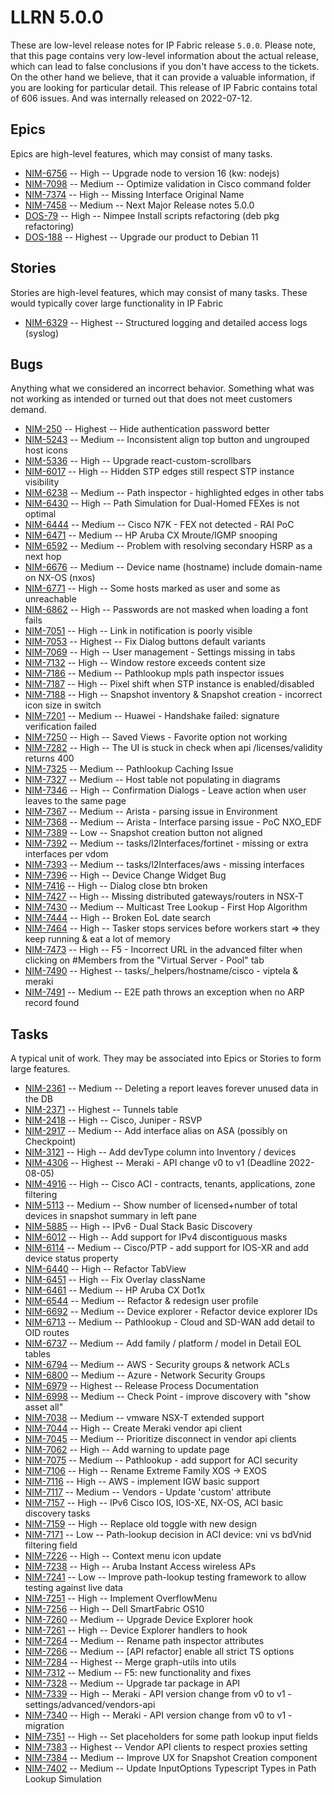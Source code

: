 # LLRN 5.0.0

These are low-level release notes for IP Fabric release `5.0.0`. Please note, that this page contains very low-level information about the actual release, which can lead to false conclusions if you don't have access to the tickets. On the other hand we believe, that it can provide a valuable information, if you are looking for particular detail. This release of IP Fabric contains total of 606 issues. And was internally released on 2022-07-12.

## Epics

Epics are high-level features, which may consist of many tasks.

- [NIM-6756](https://ipfabric.atlassian.net/browse/NIM-6756) -- High -- Upgrade node to version 16 (kw: nodejs)
- [NIM-7098](https://ipfabric.atlassian.net/browse/NIM-7098) -- Medium -- Optimize validation in Cisco command folder
- [NIM-7374](https://ipfabric.atlassian.net/browse/NIM-7374) -- High -- Missing Interface Original Name
- [NIM-7458](https://ipfabric.atlassian.net/browse/NIM-7458) -- Medium -- Next Major Release notes 5.0.0
- [DOS-79](https://ipfabric.atlassian.net/browse/DOS-79) -- High -- Nimpee Install scripts refactoring (deb pkg refactoring)
- [DOS-188](https://ipfabric.atlassian.net/browse/DOS-188) -- Highest -- Upgrade our product to Debian 11

## Stories

Stories are high-level features, which may consist of many tasks. These would typically cover large functionality in IP Fabric

- [NIM-6329](https://ipfabric.atlassian.net/browse/NIM-6329) -- Highest -- Structured logging and detailed access logs (syslog)

## Bugs

Anything what we considered an incorrect behavior. Something what was not working as intended or turned out that does not meet customers demand.

- [NIM-250](https://ipfabric.atlassian.net/browse/NIM-250) -- Highest -- Hide authentication password better
- [NIM-5243](https://ipfabric.atlassian.net/browse/NIM-5243) -- Medium -- Inconsistent align top button and ungrouped host icons
- [NIM-5336](https://ipfabric.atlassian.net/browse/NIM-5336) -- High -- Upgrade react-custom-scrollbars
- [NIM-6017](https://ipfabric.atlassian.net/browse/NIM-6017) -- High -- Hidden STP edges still respect STP instance visibility
- [NIM-6238](https://ipfabric.atlassian.net/browse/NIM-6238) -- Medium -- Path inspector - highlighted edges in other tabs
- [NIM-6430](https://ipfabric.atlassian.net/browse/NIM-6430) -- High -- Path Simulation for Dual-Homed FEXes is not optimal
- [NIM-6444](https://ipfabric.atlassian.net/browse/NIM-6444) -- Medium -- Cisco N7K - FEX not detected - RAI PoC
- [NIM-6471](https://ipfabric.atlassian.net/browse/NIM-6471) -- Medium -- HP Aruba CX Mroute/IGMP snooping
- [NIM-6592](https://ipfabric.atlassian.net/browse/NIM-6592) -- Medium -- Problem with resolving secondary HSRP as a next hop
- [NIM-6676](https://ipfabric.atlassian.net/browse/NIM-6676) -- Medium -- Device name (hostname) include domain-name on NX-OS (nxos)
- [NIM-6771](https://ipfabric.atlassian.net/browse/NIM-6771) -- High -- Some hosts marked as user and some as unreachable
- [NIM-6862](https://ipfabric.atlassian.net/browse/NIM-6862) -- High -- Passwords are not masked when loading a font fails
- [NIM-7051](https://ipfabric.atlassian.net/browse/NIM-7051) -- High -- Link in notification is poorly visible
- [NIM-7053](https://ipfabric.atlassian.net/browse/NIM-7053) -- Highest -- Fix Dialog buttons default variants
- [NIM-7069](https://ipfabric.atlassian.net/browse/NIM-7069) -- High -- User management - Settings missing in tabs
- [NIM-7132](https://ipfabric.atlassian.net/browse/NIM-7132) -- High -- Window restore exceeds content size
- [NIM-7186](https://ipfabric.atlassian.net/browse/NIM-7186) -- Medium -- Pathlookup mpls path inspector issues
- [NIM-7187](https://ipfabric.atlassian.net/browse/NIM-7187) -- High -- Pixel shift when STP instance is enabled/disabled
- [NIM-7188](https://ipfabric.atlassian.net/browse/NIM-7188) -- High -- Snapshot inventory & Snapshot creation - incorrect icon size in switch
- [NIM-7201](https://ipfabric.atlassian.net/browse/NIM-7201) -- Medium -- Huawei - Handshake failed: signature verification failed
- [NIM-7250](https://ipfabric.atlassian.net/browse/NIM-7250) -- High -- Saved Views - Favorite option not working
- [NIM-7282](https://ipfabric.atlassian.net/browse/NIM-7282) -- High -- The UI is stuck in check when api /licenses/validity returns 400
- [NIM-7325](https://ipfabric.atlassian.net/browse/NIM-7325) -- Medium -- Pathlookup Caching Issue
- [NIM-7327](https://ipfabric.atlassian.net/browse/NIM-7327) -- Medium -- Host table not populating in diagrams
- [NIM-7346](https://ipfabric.atlassian.net/browse/NIM-7346) -- High -- Confirmation Dialogs - Leave action when user leaves to the same page
- [NIM-7367](https://ipfabric.atlassian.net/browse/NIM-7367) -- Medium -- Arista - parsing issue in Environment
- [NIM-7368](https://ipfabric.atlassian.net/browse/NIM-7368) -- Medium -- Arista - Interface parsing issue - PoC NXO_EDF
- [NIM-7389](https://ipfabric.atlassian.net/browse/NIM-7389) -- Low -- Snapshot creation button not aligned
- [NIM-7392](https://ipfabric.atlassian.net/browse/NIM-7392) -- Medium -- tasks/l2Interfaces/fortinet - missing or extra interfaces per vdom
- [NIM-7393](https://ipfabric.atlassian.net/browse/NIM-7393) -- Medium -- tasks/l2Interfaces/aws - missing interfaces
- [NIM-7396](https://ipfabric.atlassian.net/browse/NIM-7396) -- High -- Device Change Widget Bug
- [NIM-7416](https://ipfabric.atlassian.net/browse/NIM-7416) -- High -- Dialog close btn broken
- [NIM-7427](https://ipfabric.atlassian.net/browse/NIM-7427) -- High -- Missing distributed gateways/routers in NSX-T
- [NIM-7430](https://ipfabric.atlassian.net/browse/NIM-7430) -- Medium -- Multicast Tree Lookup - First Hop Algorithm
- [NIM-7444](https://ipfabric.atlassian.net/browse/NIM-7444) -- High -- Broken EoL date search
- [NIM-7464](https://ipfabric.atlassian.net/browse/NIM-7464) -- High -- Tasker stops services before workers start => they keep running & eat a lot of memory
- [NIM-7473](https://ipfabric.atlassian.net/browse/NIM-7473) -- High -- F5 - Incorrect URL in the advanced filter when clicking on #Members from the "Virtual Server - Pool" tab
- [NIM-7490](https://ipfabric.atlassian.net/browse/NIM-7490) -- Highest -- tasks/_helpers/hostname/cisco - viptela & meraki
- [NIM-7491](https://ipfabric.atlassian.net/browse/NIM-7491) -- Medium -- E2E path throws an exception when no ARP record found

## Tasks

A typical unit of work. They may be associated into Epics or Stories to form large features.

- [NIM-2361](https://ipfabric.atlassian.net/browse/NIM-2361) -- Medium -- Deleting a report leaves forever unused data in the DB
- [NIM-2371](https://ipfabric.atlassian.net/browse/NIM-2371) -- Highest -- Tunnels table
- [NIM-2418](https://ipfabric.atlassian.net/browse/NIM-2418) -- High -- Cisco, Juniper - RSVP
- [NIM-2917](https://ipfabric.atlassian.net/browse/NIM-2917) -- Medium -- Add interface alias on ASA (possibly on Checkpoint)
- [NIM-3121](https://ipfabric.atlassian.net/browse/NIM-3121) -- High -- Add devType column into Inventory / devices
- [NIM-4306](https://ipfabric.atlassian.net/browse/NIM-4306) -- Highest -- Meraki - API change v0 to v1 (Deadline 2022-08-05)
- [NIM-4916](https://ipfabric.atlassian.net/browse/NIM-4916) -- High -- Cisco ACI - contracts, tenants, applications, zone filtering
- [NIM-5113](https://ipfabric.atlassian.net/browse/NIM-5113) -- Medium -- Show number of licensed+number of total devices in snapshot summary in left pane
- [NIM-5885](https://ipfabric.atlassian.net/browse/NIM-5885) -- High -- IPv6 - Dual Stack Basic Discovery
- [NIM-6012](https://ipfabric.atlassian.net/browse/NIM-6012) -- High -- Add support for IPv4 discontiguous masks
- [NIM-6114](https://ipfabric.atlassian.net/browse/NIM-6114) -- Medium -- Cisco/PTP - add support for IOS-XR and add device status property
- [NIM-6440](https://ipfabric.atlassian.net/browse/NIM-6440) -- High -- Refactor TabView
- [NIM-6451](https://ipfabric.atlassian.net/browse/NIM-6451) -- High -- Fix Overlay className
- [NIM-6461](https://ipfabric.atlassian.net/browse/NIM-6461) -- Medium -- HP Aruba CX Dot1x
- [NIM-6544](https://ipfabric.atlassian.net/browse/NIM-6544) -- Medium -- Refactor & redesign user profile
- [NIM-6692](https://ipfabric.atlassian.net/browse/NIM-6692) -- Medium -- Device explorer - Refactor device explorer IDs
- [NIM-6713](https://ipfabric.atlassian.net/browse/NIM-6713) -- Medium -- Pathlookup - Cloud and SD-WAN add detail to OID routes
- [NIM-6737](https://ipfabric.atlassian.net/browse/NIM-6737) -- Medium -- Add family / platform / model in Detail EOL tables
- [NIM-6794](https://ipfabric.atlassian.net/browse/NIM-6794) -- Medium -- AWS - Security groups & network ACLs
- [NIM-6800](https://ipfabric.atlassian.net/browse/NIM-6800) -- Medium -- Azure - Network Security Groups
- [NIM-6979](https://ipfabric.atlassian.net/browse/NIM-6979) -- Highest -- Release Process Documentation
- [NIM-6998](https://ipfabric.atlassian.net/browse/NIM-6998) -- Medium -- Check Point - improve discovery with "show asset all"
- [NIM-7038](https://ipfabric.atlassian.net/browse/NIM-7038) -- Medium -- vmware NSX-T extended support
- [NIM-7044](https://ipfabric.atlassian.net/browse/NIM-7044) -- High -- Create Meraki vendor api client
- [NIM-7045](https://ipfabric.atlassian.net/browse/NIM-7045) -- Medium -- Prioritize disconnect in vendor api clients
- [NIM-7062](https://ipfabric.atlassian.net/browse/NIM-7062) -- High -- Add warning to update page
- [NIM-7075](https://ipfabric.atlassian.net/browse/NIM-7075) -- Medium -- Pathlookup - add support for ACI security
- [NIM-7106](https://ipfabric.atlassian.net/browse/NIM-7106) -- High -- Rename Extreme Family XOS -> EXOS
- [NIM-7116](https://ipfabric.atlassian.net/browse/NIM-7116) -- High -- AWS - implement IGW basic support
- [NIM-7117](https://ipfabric.atlassian.net/browse/NIM-7117) -- Medium -- Vendors - Update 'custom' attribute
- [NIM-7157](https://ipfabric.atlassian.net/browse/NIM-7157) -- High -- IPv6 Cisco IOS, IOS-XE, NX-OS, ACI basic discovery tasks
- [NIM-7159](https://ipfabric.atlassian.net/browse/NIM-7159) -- High -- Replace old toggle with new design
- [NIM-7171](https://ipfabric.atlassian.net/browse/NIM-7171) -- Low -- Path-lookup decision in ACI device: vni vs bdVnid filtering field
- [NIM-7226](https://ipfabric.atlassian.net/browse/NIM-7226) -- High -- Context menu icon update
- [NIM-7238](https://ipfabric.atlassian.net/browse/NIM-7238) -- High -- Aruba Instant Access wireless APs
- [NIM-7241](https://ipfabric.atlassian.net/browse/NIM-7241) -- Low -- Improve path-lookup testing framework to allow testing against live data
- [NIM-7251](https://ipfabric.atlassian.net/browse/NIM-7251) -- High -- Implement OverflowMenu
- [NIM-7256](https://ipfabric.atlassian.net/browse/NIM-7256) -- High -- Dell SmartFabric OS10
- [NIM-7260](https://ipfabric.atlassian.net/browse/NIM-7260) -- Medium -- Upgrade Device Explorer hook
- [NIM-7261](https://ipfabric.atlassian.net/browse/NIM-7261) -- High -- Device Explorer handlers to hook
- [NIM-7264](https://ipfabric.atlassian.net/browse/NIM-7264) -- Medium -- Rename path inspector attributes
- [NIM-7266](https://ipfabric.atlassian.net/browse/NIM-7266) -- Medium -- [API refactor] enable all strict TS options
- [NIM-7284](https://ipfabric.atlassian.net/browse/NIM-7284) -- Highest -- Merge graph-utils into utils
- [NIM-7312](https://ipfabric.atlassian.net/browse/NIM-7312) -- Medium -- F5: new functionality and fixes
- [NIM-7328](https://ipfabric.atlassian.net/browse/NIM-7328) -- Medium -- Upgrade tar package in API
- [NIM-7339](https://ipfabric.atlassian.net/browse/NIM-7339) -- High -- Meraki - API version change from v0 to v1 - settings/advanced/vendors-api
- [NIM-7340](https://ipfabric.atlassian.net/browse/NIM-7340) -- High -- Meraki - API version change from v0 to v1 - migration
- [NIM-7351](https://ipfabric.atlassian.net/browse/NIM-7351) -- High -- Set placeholders for some path lookup input fields
- [NIM-7383](https://ipfabric.atlassian.net/browse/NIM-7383) -- Highest -- Vendor API clients to respect proxies setting
- [NIM-7384](https://ipfabric.atlassian.net/browse/NIM-7384) -- Medium -- Improve UX for Snapshot Creation component
- [NIM-7402](https://ipfabric.atlassian.net/browse/NIM-7402) -- Medium -- Update InputOptions Typescript Types in Path Lookup Simulation
